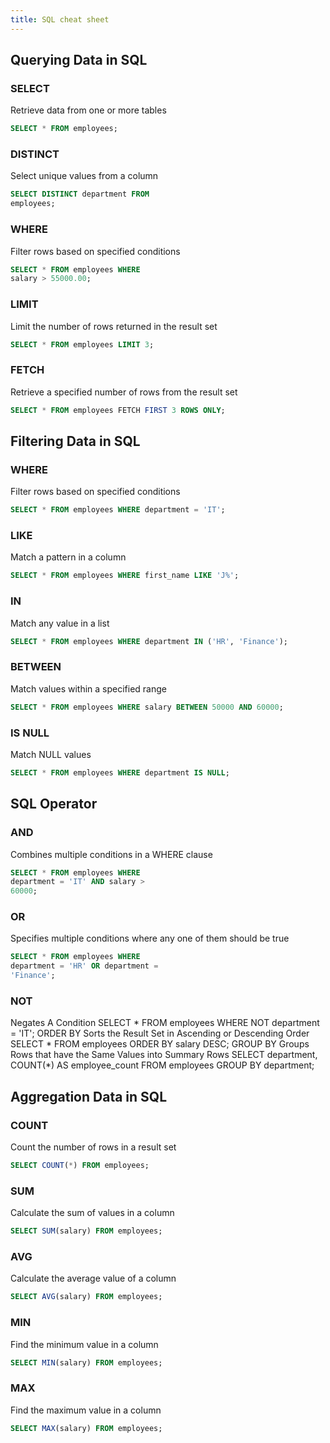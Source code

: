 ```yaml
---
title: SQL cheat sheet
---
```

## Querying Data in SQL
### SELECT
Retrieve data from one or more tables
```sql
SELECT * FROM employees;
```

### DISTINCT
Select unique values from a column
```sql
SELECT DISTINCT department FROM
employees;
```

### WHERE
Filter rows based on specified conditions
```sql
SELECT * FROM employees WHERE
salary > 55000.00;
```

### LIMIT
Limit the number of rows returned in the
result set
```sql
SELECT * FROM employees LIMIT 3;
```

### FETCH
Retrieve a specified number of rows from
the result set
```sql
SELECT * FROM employees FETCH FIRST 3 ROWS ONLY;
```

## Filtering Data in SQL
### WHERE
Filter rows based on specified conditions
```sql
SELECT * FROM employees WHERE department = 'IT';
```

### LIKE
Match a pattern in a column
```sql
SELECT * FROM employees WHERE first_name LIKE 'J%';
```

### IN
Match any value in a list
```sql
SELECT * FROM employees WHERE department IN ('HR', 'Finance');
```

### BETWEEN
Match values within a specified range
```sql
SELECT * FROM employees WHERE salary BETWEEN 50000 AND 60000;
```

### IS NULL
Match NULL values
```sql
SELECT * FROM employees WHERE department IS NULL;
```

## SQL Operator
### AND
Combines multiple conditions in a WHERE clause
```sql
SELECT * FROM employees WHERE
department = 'IT' AND salary >
60000;
```

### OR
Specifies multiple conditions where any one
of them should be true
```sql
SELECT * FROM employees WHERE
department = 'HR' OR department =
'Finance';
```

### NOT
Negates A Condition
SELECT * FROM employees WHERE NOT
department = 'IT';
ORDER BY
Sorts the Result Set in Ascending or
Descending Order
SELECT * FROM employees ORDER BY
salary DESC;
GROUP BY
Groups Rows that have the Same Values into
Summary Rows
SELECT department, COUNT(*) AS
employee_count FROM employees GROUP
BY department;

## Aggregation Data in SQL
### COUNT
Count the number of rows in a result set
```sql
SELECT COUNT(*) FROM employees;
```

### SUM
Calculate the sum of values in a column
```sql
SELECT SUM(salary) FROM employees;
```

### AVG
Calculate the average value of a column
```sql
SELECT AVG(salary) FROM employees;
```

### MIN
Find the minimum value in a column
```sql
SELECT MIN(salary) FROM employees;
```

### MAX
Find the maximum value in a column
```sql
SELECT MAX(salary) FROM employees;
```
